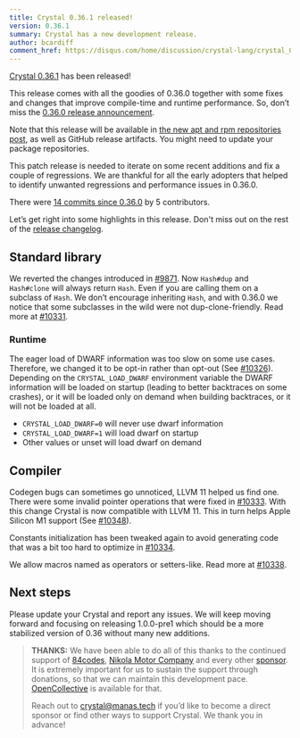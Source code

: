 ```yaml
---
title: Crystal 0.36.1 released!
version: 0.36.1
summary: Crystal has a new development release.
author: bcardiff
comment_href: https://disqus.com/home/discussion/crystal-lang/crystal_0361_released/
---
```



[Crystal 0.36.1](https://github.com/crystal-lang/crystal/releases/tag/0.36.1) has been released!

This release comes with all the goodies of 0.36.0 together with some fixes and changes that improve compile-time and runtime performance. So, don’t miss the [0.36.0 release announcement](/2021/01/26/crystal-0.36.0-released/).

Note that this release will be available in [the new apt and rpm repositories post](/2020/08/24/announcing-new-apt-and-rpm-repositories/), as well as GitHub release artifacts. You might need to update your package repositories.

This patch release is needed to iterate on some recent additions and fix a couple of regressions. We are thankful for all the early adopters that helped to identify unwanted regressions and performance issues in 0.36.0.

There were [14 commits since 0.36.0](https://github.com/crystal-lang/crystal/compare/0.36.0...0.36.1) by 5 contributors.

Let’s get right into some highlights in this release. Don't miss out on the rest of the [release changelog](https://github.com/crystal-lang/crystal/releases/tag/0.36.1).

## Standard library

We reverted the changes introduced in [#9871](https://github.com/crystal-lang/crystal/pull/9871). Now `Hash#dup` and `Hash#clone` will always return `Hash`. Even if you are calling them on a subclass of `Hash`. We don’t encourage inheriting `Hash`, and with 0.36.0 we notice that some subclasses in the wild were not dup-clone-friendly. Read more at [#10331](https://github.com/crystal-lang/crystal/pull/10331).

### Runtime

The eager load of DWARF information was too slow on some use cases. Therefore, we changed it to be opt-in rather than opt-out (See [#10326](https://github.com/crystal-lang/crystal/pull/10326)). Depending on the `CRYSTAL_LOAD_DWARF` environment variable the DWARF information will be loaded on startup (leading to better backtraces on some crashes), or it will be loaded only on demand when building backtraces, or it will not be loaded at all.

- `CRYSTAL_LOAD_DWARF=0` will never use dwarf information
- `CRYSTAL_LOAD_DWARF=1` will load dwarf on startup
- Other values or unset will load dwarf on demand

## Compiler

Codegen bugs can sometimes go unnoticed, LLVM 11 helped us find one. There were some invalid pointer operations that were fixed in [#10333](https://github.com/crystal-lang/crystal/pull/10333). With this change Crystal is now compatible with LLVM 11. This in turn helps Apple Silicon M1 support (See [#10348](https://github.com/crystal-lang/crystal/pull/10348)).

Constants initialization has been tweaked again to avoid generating code that was a bit too hard to optimize in [#10334](https://github.com/crystal-lang/crystal/pull/10334).

We allow macros named as operators or setters-like. Read more at [#10338](https://github.com/crystal-lang/crystal/pull/10338).

## Next steps

Please update your Crystal and report any issues. We will keep moving forward and focusing on releasing 1.0.0-pre1 which should be a more stabilized version of 0.36 without many new additions.

> **THANKS:**
> We have been able to do all of this thanks to the continued support of [84codes](https://www.84codes.com/), [Nikola Motor Company](https://nikolamotor.com/) and every other [sponsor](/sponsors). It is extremely important for us to sustain the support through donations, so that we can maintain this development pace. [OpenCollective](https://opencollective.com/crystal-lang) is available for that.
>
> Reach out to [crystal@manas.tech](mailto:crystal@manas.tech) if you’d like to become a direct sponsor or find other ways to support Crystal. We thank you in advance!
